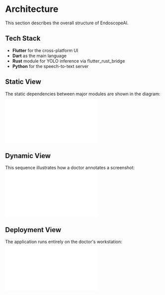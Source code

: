 # Architecture

This section describes the overall structure of EndoscopeAI.

## Tech Stack
- **Flutter** for the cross-platform UI
- **Dart** as the main language
- **Rust** module for YOLO inference via flutter_rust_bridge
- **Python** for the speech-to-text server

## Static View
The static dependencies between major modules are shown in the diagram:
![Static View](static-view/diagram.mmd)

## Dynamic View
This sequence illustrates how a doctor annotates a screenshot:
![Dynamic View](dynamic-view/diagram.mmd)

## Deployment View
The application runs entirely on the doctor's workstation:
![Deployment View](deployment-view/diagram.mmd)
